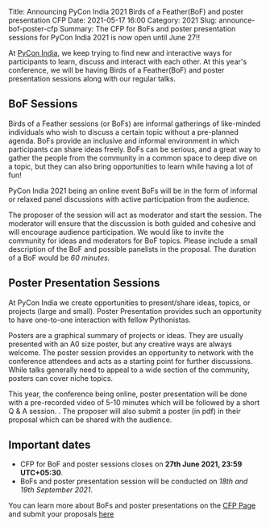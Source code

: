 Title: Announcing PyCon India 2021 Birds of a Feather(BoF) and poster presentation CFP
Date: 2021-05-17 16:00
Category: 2021
Slug: announce-bof-poster-cfp
Summary: The CFP for BoFs and poster presentation sessions for PyCon India 2021 is now open until June 27!!

At [PyCon India](https://in.pycon.org/2021/), we keep trying to find new and interactive ways for participants to learn, discuss and interact with each other.  At this year's conference, we will be having Birds of a Feather(BoF) and poster presentation sessions along with our regular talks.

## BoF Sessions

Birds of a Feather sessions (or BoFs) are informal gatherings of like-minded individuals who wish to discuss a certain topic without a pre-planned agenda. BoFs provide an inclusive and informal environment in which participants can share ideas freely. BoFs can be serious, and a great way to gather the people from the community in a common space to deep dive on a topic, but they can also bring opportunities to learn while having a lot of fun!

PyCon India 2021 being an online event BoFs will be in the form of informal or relaxed panel discussions with active participation from the audience.

The proposer of the session will act as moderator and start the session. The moderator will ensure that the discussion is both guided and cohesive and will encourage audience participation. We would like to invite the community for ideas and moderators for BoF topics. Please include a small description of the BoF and possible panelists in the proposal. The duration of a BoF would be _60 minutes_.

## Poster Presentation Sessions

At PyCon India we create opportunities to present/share ideas, topics, or projects (large and small). Poster Presentation provides such an opportunity to have one-to-one interaction with fellow Pythonistas.

Posters are a graphical summary of projects or ideas. They are usually presented with an A0 size poster, but any creative ways are always welcome. The poster session provides an opportunity to network with the conference attendees and acts as a starting point for further discussions. While talks generally need to appeal to a wide section of the community, posters can cover niche topics.

This year, the conference being online, poster presentation will be done with a pre-recorded video of 5-10 minutes which will be followed by a short Q & A session. . The proposer will also submit a poster (in pdf) in their proposal which can be shared with the audience.


## Important dates

-   CFP for BoF and poster sessions closes on **27th June 2021, 23:59 UTC+05:30**.
-   BoFs and poster presentation session will be conducted on _18th and 19th September 2021_.

You can learn more about BoFs and poster presentations on the [CFP Page](https://in.pycon.org/cfp/bofs-and-posters-2021/proposals/) and submit your proposals [here](https://in.pycon.org/cfp/bofs-and-posters-2021/proposals/create/)
